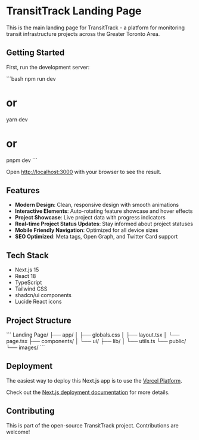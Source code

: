 # TransitTrack Landing Page

This is the main landing page for TransitTrack - a platform for monitoring transit infrastructure projects across the Greater Toronto Area.

## Getting Started

First, run the development server:

\`\`\`bash
npm run dev
# or
yarn dev
# or
pnpm dev
\`\`\`

Open [http://localhost:3000](http://localhost:3000) with your browser to see the result.

## Features

- **Modern Design**: Clean, responsive design with smooth animations
- **Interactive Elements**: Auto-rotating feature showcase and hover effects
- **Project Showcase**: Live project data with progress indicators
- **Real-time Project Status Updates**: Stay informed about project statuses
- **Mobile Friendly Navigation**: Optimized for all device sizes
- **SEO Optimized**: Meta tags, Open Graph, and Twitter Card support

## Tech Stack

- Next.js 15
- React 18
- TypeScript
- Tailwind CSS
- shadcn/ui components
- Lucide React icons

## Project Structure

\`\`\`
Landing Page/
├── app/
│   ├── globals.css
│   ├── layout.tsx
│   └── page.tsx
├── components/
│   └── ui/
├── lib/
│   └── utils.ts
└── public/
    └── images/
\`\`\`

## Deployment

The easiest way to deploy this Next.js app is to use the [Vercel Platform](https://vercel.com/new).

Check out the [Next.js deployment documentation](https://nextjs.org/docs/deployment) for more details.

## Contributing

This is part of the open-source TransitTrack project. Contributions are welcome!
